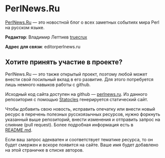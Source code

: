 # PerlNews.Ru

[PerlNews.Ru](http://perlnews.ru) — это новостной блог о всех заметных
событиях мира Perl на русском языке.

**Редактор**: Владимир Леттиев <a href="https://twitter.com/truecrux"><span class="typcn
typcn-social-twitter"></span>truecrux</a>

**Адрес для связи**: editor<span class="typcn typcn-social-at-circular"></span>perlnews.ru


## Хотите принять участие в проекте?

PerlNews.Ru — это также открытый проект, поэтому любой может внести свой
посильный вклад в его развитие. Для этого потребуется лишь немного навыков
работы с github.

Исходный код сайта доступен на github —
[perlnews.ru](https://github.com/PerlNewsRu/perlnews.ru). Из данного
репозитория с помощью [Statocles](https://metacpan.org/pod/Statocles)
генерируется статический сайт.

Чтобы добавить свою новость, исправить опечатку или внести новый ресурс в
перечень полезных русскоязычных ресурсов, нужно форкнуть указанный выше
репозиторий, внести изменения и отправить запрос на слияние (pull request).
Более подробная информация есть в
[README.md](https://github.com/PerlNewsRu/perlnews.ru/blob/master/README.md).

Если ваш запрос адекватен и соответствует тематике ресурса, то он будет смержен
и вскоре появится на сайте. Ваше имя будет добавлено на этой страничке в списке
авторов.
